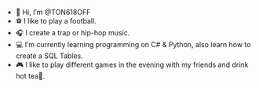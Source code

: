- 👋 Hi, I’m @TON618OFF
- ⚽️ I like to play a football.
- 🎧 I create a trap or hip-hop music.
- 💻 I’m currently learning programming on C# & Python, also learn how to create a SQL Tables.
- 🎮 I like to play different games in the evening with my friends and drink hot tea🍵.
